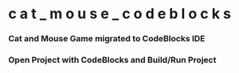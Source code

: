 
#   c a t _ m o u s e _ c o d e b l o c k s

### Cat and Mouse Game migrated to CodeBlocks IDE

### Open Project with CodeBlocks and Build/Run Project
 
 
